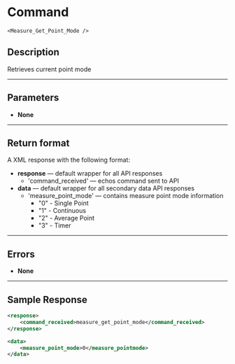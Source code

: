 # Command

    <Measure_Get_Point_Mode />

## Description

Retrieves current point mode

***

## Parameters
- **None**

***

## Return format
A XML response with the following format:

- **response** — default wrapper for all API responses
    - 'command_received' — echos command sent to API
- **data** — default wrapper for all secondary data API responses
    - 'measure_point_mode' — contains measure point mode information
        - "0" - Single Point
        - "1" - Continuous
        - "2" - Average Point
        - "3" - Timer

***

## Errors
- **None**

***

## Sample Response

```xml
<response>
    <command_received>measure_get_point_mode</command_received>
</response>

<data>
	<measure_point_mode>0</measure_pointmode>
</data>
```
